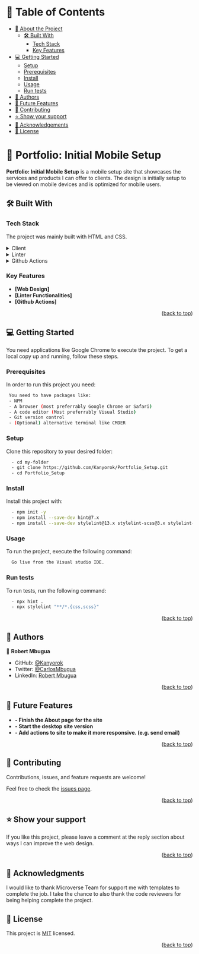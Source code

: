 # 📗 Table of Contents

- [📖 About the Project](#about-project)
  - [🛠 Built With](#built-with)
    - [Tech Stack](#tech-stack)
    - [Key Features](#key-features)
- [💻 Getting Started](#getting-started)
  - [Setup](#setup)
  - [Prerequisites](#prerequisites)
  - [Install](#install)
  - [Usage](#usage)
  - [Run tests](#run-tests)
- [👥 Authors](#authors)
- [🔭 Future Features](#future-features)
- [🤝 Contributing](#contributing)
- [⭐️ Show your support](#support)
- [🙏 Acknowledgements](#acknowledgements)
- [📝 License](#license)

<!-- PROJECT DESCRIPTION -->

# 📖 Portfolio: Initial Mobile Setup <a name="about-project"></a>

**Portfolio: Initial Mobile Setup** is a mobile setup site that showcases the services and products I can offer to clients. The design is initially setup to be viewed on mobile devices and is optimized for mobile users.

## 🛠 Built With <a name="built-with"></a>

### Tech Stack <a name="tech-stack"></a>

The project was mainly built with HTML and CSS.

<details>
  <summary>Client</summary>
  <ul>
    <li>HTML</li>
    <li>CSS</li>
  </ul>
</details>

<details>
  <summary>Linter</summary>
  <ul>
    <li>Webhint</li>
    <li>Stylelint</li>
  </ul>
</details>

<details>
<summary>Github Actions</summary>
  <ul>
    <li>Workflows</li>
    <li>Troubleshooting</li>
  </ul>
</details>

<!-- Features -->

### Key Features <a name="key-features"></a>

- **[Web Design]**
- **[Linter Functionalities]**
- **[Github Actions]**

<p align="right">(<a href="#readme-top">back to top</a>)</p>

<!-- GETTING STARTED -->

## 💻 Getting Started <a name="getting-started"></a>

You need applications like Google Chrome to execute the project. To get a local copy up and running, follow these steps.

### Prerequisites
In order to run this project you need:
```sh
 You need to have packages like:
 - NPM
 - A browser (most preferrably Google Chrome or Safari)
 - A code editor (Most preferrably Visual Studio)
 - Git version control
 - (Optional) alternative terminal like CMDER
```

### Setup

Clone this repository to your desired folder:
```sh
  - cd my-folder
  - git clone https://github.com/Kanyorok/Portfolio_Setup.git
  - cd Portfolio_Setup
```
### Install

Install this project with:
```sh
  - npm init -y
  - npm install --save-dev hint@7.x
  - npm install --save-dev stylelint@13.x stylelint-scss@3.x stylelint-config-standard@21.x stylelint-csstree-validator@1.x
```

### Usage

To run the project, execute the following command:

```sh
  Go live from the Visual studio IDE. 
```

### Run tests

To run tests, run the following command:
```sh
  - npx hint .
  - npx stylelint "**/*.{css,scss}"
```
<p align="right">(<a href="#readme-top">back to top</a>)</p>

<!-- AUTHORS -->

## 👥 Authors <a name="authors"></a>

👤 **Robert Mbugua**

- GitHub: [@Kanyorok](https://github.com/Kanyorok)
- Twitter: [@CarlosMbugua](https://twitter.com/CarlosMbugua)
- LinkedIn: [Robert Mbugua](https://www.linkedin.com/in/robert-mbugua-a8745093/)

<p align="right">(<a href="#readme-top">back to top</a>)</p>

<!-- FUTURE FEATURES -->
## 🔭 Future Features <a name="future-features"></a>

- **- Finish the About page for the site**
- **- Start the desktop site version**
- **- Add actions to site to make it more responsive. (e.g. send email)**

<p align="right">(<a href="#readme-top">back to top</a>)</p>

<!-- CONTRIBUTING -->

## 🤝 Contributing <a name="contributing"></a>

Contributions, issues, and feature requests are welcome!

Feel free to check the [issues page](../../issues/).

<p align="right">(<a href="#readme-top">back to top</a>)</p>

<!-- SUPPORT -->

## ⭐️ Show your support <a name="support"></a>

If you like this project, please leave a comment at the reply section about ways I can improve the web design.

<p align="right">(<a href="#readme-top">back to top</a>)</p>

<!-- ACKNOWLEDGEMENTS -->

## 🙏 Acknowledgments <a name="acknowledgements"></a>

I would like to thank Microverse Team for support me with templates to complete the job. I take the chance to also thank the code reviewers for being helping complete the project.

## 📝 License <a name="license"></a>

This project is [MIT](./LICENSE) licensed.

<p align="right">(<a href="#readme-top">back to top</a>)</p>
